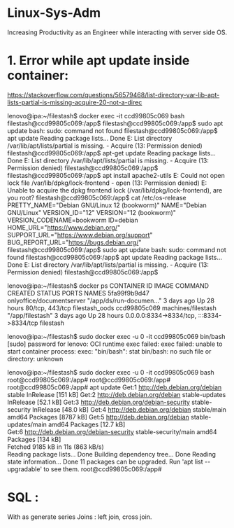 # Linux-Sys-Adm
Increasing Productivity as an Engineer while interacting with server side OS.

# 1. Error while apt update inside container:
https://stackoverflow.com/questions/56579468/list-directory-var-lib-apt-lists-partial-is-missing-acquire-20-not-a-direc

lenovo@ipa:~/filestash$ docker exec -it ccd99805c069 bash 
filestash@ccd99805c069:/app$ 
filestash@ccd99805c069:/app$ sudo apt update 
bash: sudo: command not found
filestash@ccd99805c069:/app$ apt update 
Reading package lists... Done
E: List directory /var/lib/apt/lists/partial is missing. - Acquire (13: Permission denied)
filestash@ccd99805c069:/app$ apt-get update 
Reading package lists... Done
E: List directory /var/lib/apt/lists/partial is missing. - Acquire (13: Permission denied)
filestash@ccd99805c069:/app$ 
filestash@ccd99805c069:/app$ apt install apache2-utils
E: Could not open lock file /var/lib/dpkg/lock-frontend - open (13: Permission denied)
E: Unable to acquire the dpkg frontend lock (/var/lib/dpkg/lock-frontend), are you root?
filestash@ccd99805c069:/app$ cat /etc/os-release  
PRETTY_NAME="Debian GNU/Linux 12 (bookworm)"
NAME="Debian GNU/Linux"
VERSION_ID="12"
VERSION="12 (bookworm)"
VERSION_CODENAME=bookworm
ID=debian
HOME_URL="https://www.debian.org/"
SUPPORT_URL="https://www.debian.org/support"
BUG_REPORT_URL="https://bugs.debian.org/"
filestash@ccd99805c069:/app$ sudo apt update 
bash: sudo: command not found
filestash@ccd99805c069:/app$ apt update 
Reading package lists... Done
E: List directory /var/lib/apt/lists/partial is missing. - Acquire (13: Permission denied)
filestash@ccd99805c069:/app$ 

lenovo@ipa:~/filestash$ docker ps 
CONTAINER ID   IMAGE                       COMMAND                  CREATED      STATUS        PORTS                                       NAMES
5fa99f9b9d47   onlyoffice/documentserver   "/app/ds/run-documen…"   3 days ago   Up 28 hours   80/tcp, 443/tcp                             filestash_oods
ccd99805c069   machines/filestash          "/app/filestash"         3 days ago   Up 28 hours   0.0.0.0:8334->8334/tcp, :::8334->8334/tcp   filestash

lenovo@ipa:~/filestash$ sudo docker exec -u 0 -it ccd99805c069 bin/bash
[sudo] password for lenovo: 
OCI runtime exec failed: exec failed: unable to start container process: exec: "bin/bash": stat bin/bash: no such file or directory: unknown

lenovo@ipa:~/filestash$ sudo docker exec -u 0 -it ccd99805c069 bash
root@ccd99805c069:/app# 
root@ccd99805c069:/app# 
root@ccd99805c069:/app# apt update 
Get:1 http://deb.debian.org/debian stable InRelease [151 kB]
Get:2 http://deb.debian.org/debian stable-updates InRelease [52.1 kB]
Get:3 http://deb.debian.org/debian-security stable-security InRelease [48.0 kB]
Get:4 http://deb.debian.org/debian stable/main amd64 Packages [8787 kB]
Get:5 http://deb.debian.org/debian stable-updates/main amd64 Packages [12.7 kB]                                                                        
Get:6 http://deb.debian.org/debian-security stable-security/main amd64 Packages [134 kB]                                                               
Fetched 9185 kB in 11s (863 kB/s)                                                                                                                      
Reading package lists... Done
Building dependency tree... Done
Reading state information... Done
11 packages can be upgraded. Run 'apt list --upgradable' to see them.
root@ccd99805c069:/app# 


# SQL :

With as 
generate series 
Joins : left join, cross join.
